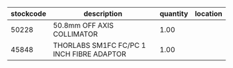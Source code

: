 |stockcode|description|quantity|location|
|---------|-----------|--------|--------|
|50228|50.8mm OFF AXIS COLLIMATOR|1.00||
|45848|THORLABS SM1FC FC/PC 1 INCH FIBRE ADAPTOR|1.00||

